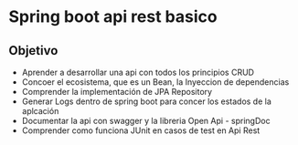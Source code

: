 # Spring boot api rest basico

## Objetivo

* Aprender a desarrollar una api con todos los principios CRUD
* Concoer el ecosistema, que es un Bean, la Inyeccion de dependencias
* Comprender la implementación de JPA Repository
* Generar Logs dentro de spring boot para concer los estados de la aplcación
* Documentar la api con swagger y la libreria Open Api - springDoc
* Comprender como funciona JUnit en casos de test en Api Rest